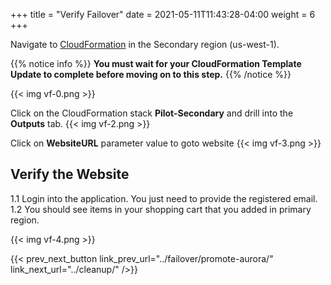 +++
title = "Verify Failover"
date =  2021-05-11T11:43:28-04:00
weight = 6
+++

Navigate to [CloudFormation](https://us-west-1.console.aws.amazon.com/cloudformation/home?region=us-west-1#/) in the Secondary region (us-west-1).

{{% notice info %}}
**You must wait for your CloudFormation Template Update to complete before moving on to this step.**
{{% /notice %}}

{{< img vf-0.png >}}

Click on the CloudFormation stack **Pilot-Secondary** and drill into the **Outputs** tab.
{{< img vf-2.png >}}


Click on **WebsiteURL** parameter value to goto website
{{< img vf-3.png >}}

## Verify the Website

1.1 Login into the application. You just need to provide the registered email.
1.2 You should see items in your shopping cart that you added in primary region.

{{< img vf-4.png >}}

{{< prev_next_button link_prev_url="../failover/promote-aurora/" link_next_url="../cleanup/" />}}
